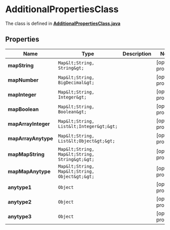 

# AdditionalPropertiesClass

The class is defined in **[AdditionalPropertiesClass.java](../../src/main/java/org/openapitools/model/AdditionalPropertiesClass.java)**

## Properties

Name | Type | Description | Notes
------------ | ------------- | ------------- | -------------
**mapString** | `Map&lt;String, String&gt;` |  |  [optional property]
**mapNumber** | `Map&lt;String, BigDecimal&gt;` |  |  [optional property]
**mapInteger** | `Map&lt;String, Integer&gt;` |  |  [optional property]
**mapBoolean** | `Map&lt;String, Boolean&gt;` |  |  [optional property]
**mapArrayInteger** | `Map&lt;String, List&lt;Integer&gt;&gt;` |  |  [optional property]
**mapArrayAnytype** | `Map&lt;String, List&lt;Object&gt;&gt;` |  |  [optional property]
**mapMapString** | `Map&lt;String, Map&lt;String, String&gt;&gt;` |  |  [optional property]
**mapMapAnytype** | `Map&lt;String, Map&lt;String, Object&gt;&gt;` |  |  [optional property]
**anytype1** | `Object` |  |  [optional property]
**anytype2** | `Object` |  |  [optional property]
**anytype3** | `Object` |  |  [optional property]













